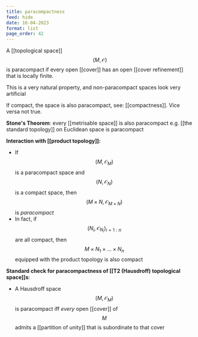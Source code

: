 ```yaml
---
title: paracompactness
feed: hide
date: 16-04-2023
format: list
page_order: 42
---
```



A [[topological space]] $$(M, \mathcal O)$$ is paracompact if every open [[cover]] has an open [[cover refinement]] that is locally finite.

This is a very natural property, and non-paracompact spaces look very artificial

If compact, the space is also paracompact, see: [[compactness]]. Vice versa not true.

**Stone's Theorem**: every [[metrisable space]] is also paracompact
e.g. [[the standard topology]] on Euclidean space is paracompact

**Interaction with [[product topology]]:**
- If $$(M, \mathcal O_M)$$ is a paracompact space and $$(N, \mathcal O_N)$$ is a compact space, then $$(M\times N, \mathcal O_{M\times N})$$ is *paracompact*
- In fact, if $$(N_i, \mathcal O_{N_i})_{i=1:n}$$ are all compact, then $$M\times N_1 \times ... \times N_n$$ equipped with the product topology is also compact

**Standard check for paracompactness of [[T2 (Hausdroff) topological space]]s**:
- A Hausdroff space $$(M, \mathcal O_M)$$ is paracompact iff *every* open [[cover]] of $$M$$ admits a [[partition of unity]] that is subordinate to that cover
